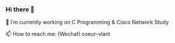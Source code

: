 ### Hi there 👋

 🔭 I’m currently working on C Programming & Cisco Network Study
 
 📫 How to reach me: (Wechat) coeur-vlant

